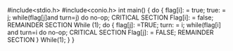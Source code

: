 #include<stdio.h>
#include<conio.h>
int main()
{
do {
flag[i]: = true;
true: = j;
while(flag[j]and turn=j) do no-op;
CRITICAL SECTION
Flag[i]: = false;
REMAINDER SECTION
While (1);
do {
flag[j]: =TRUE;
turn: = i;
while(flag[i] and turn=i do no-op;
CRITICAL SECTION
Flag[j]: = FALSE;
REMAINDER SECTION
}
While(1);
}
}
